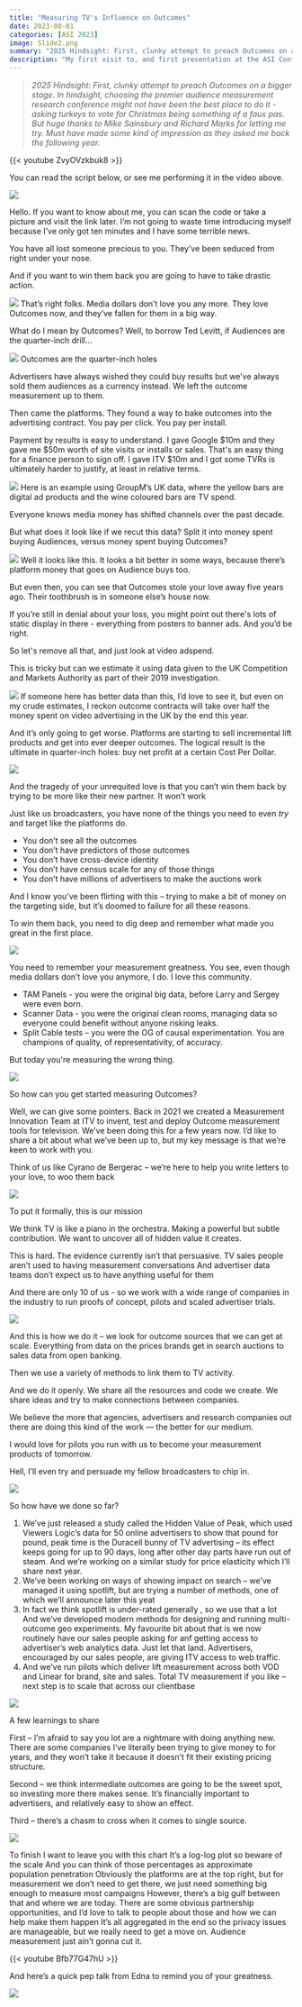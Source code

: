 ```yaml
---
title: "Measuring TV's Influence on Outcomes"
date: 2023-08-01
categories: [ASI 2023]
image: Slide2.png
summary: "2025 Hindsight: First, clunky attempt to preach Outcomes on a bigger stage. In hindsight, choosing the premier audience measurement research conference might not have been the best place to do it - asking turkeys to vote for Christmas being something of a faux pas. But huge thanks to Mike Sainsbury and Richard Marks for letting me try. Must have made some kind of impression as they asked me back the following year."
description: "My first visit to, and first presentation at the ASI Conference, in 2023. "
---
```


> _2025 Hindsight: First, clunky attempt to preach Outcomes on a bigger stage. In hindsight, choosing the premier audience measurement research conference might not have been the best place to do it - asking turkeys to vote for Christmas being something of a faux pas. But huge thanks to Mike Sainsbury and Richard Marks for letting me try. Must have made some kind of impression as they asked me back the following year._


{{< youtube ZvyOVzkbuk8 >}}

You can read the script below, or see me performing it in the video above. 


![](Slide1.png)


Hello. If you want to know about me, you can scan the code or take a picture and visit the link later. I’m not going to waste time introducing myself because I’ve only got ten minutes and I have some terrible news.

You have all lost someone precious to you. They’ve been seduced from right under your nose.

And if you want to win them back you are going to have to take drastic action.


![](Slide2.png)
That’s right folks. Media dollars don’t love you any more. They love Outcomes now, and they’ve fallen for them in a big way. 

What do I mean by Outcomes? Well, to borrow Ted Levitt, if Audiences are the quarter-inch drill…


![](Slide3.png)
Outcomes are the quarter-inch holes

Advertisers have always wished they could buy results but we've always sold them audiences as a currency instead. We left the outcome measurement up to them. 

Then came the platforms. They found a way to bake outcomes into the advertising contract. You pay per click. You pay per install. 

Payment by results is easy to understand.
I gave Google $10m and they gave me $50m worth of site visits or installs or sales. That's an easy thing for a finance person to sign off.
I gave ITV $10m and I got some TVRs is ultimately harder to justify, at least in relative terms.  


![](Slide3a.png)
Here is an example using GroupM’s UK data, where the yellow bars are digital ad products and the wine coloured bars are TV spend.

Everyone knows media money has shifted channels over the past decade. 

But what does it look like if we recut this data? Split it into money spent buying Audiences, versus money spent buying Outcomes?


![](Slide4.png)
Well it looks like this. It looks a bit better in some ways, because there’s platform money that goes on Audience buys too.

But even then, you can see that Outcomes stole your love away five years ago. Their toothbrush is in someone else’s house now.

If you’re still in denial about your loss, you might point out there's lots of static display in there - everything from posters to banner ads. And you’d be right. 

So let's remove all that, and just look at video adspend.

This is tricky but can we estimate it using data given to the UK Competition and Markets Authority as part of their 2019 investigation.


![](Slide5.png)
If someone here has better data than this, I’d love to see it, but even on my crude estimates, I reckon outcome contracts will take over half the money spent on video advertising in the UK by the end this year.

And it’s only going to get worse. Platforms are starting to sell incremental lift products and get into ever deeper outcomes. The logical result is the ultimate in quarter-inch holes: buy net profit at a certain Cost Per Dollar.


![](Slide6.png)

And the tragedy of your unrequited love is that you can’t win them back by trying to be more like their new partner. It won’t work

Just like us broadcasters, you have none of the things you need to even *try* and target like the platforms do.

- You don’t see all the outcomes
- You don’t have predictors of those outcomes
- You don’t have cross-device identity
- You don’t have census scale for any of those things
- You don’t have millions of advertisers to make the auctions work

And I know you’ve been flirting with this – trying to make a bit of money on the targeting side, but it’s doomed to failure for all these reasons.

To win them back, you need to dig deep and remember what made you great in the first place.



![](Slide7.png)

You need to remember your measurement greatness. 
You see, even though media dollars don’t love you anymore, I do. I love this community.
- TAM Panels - you were the original big data, before Larry and Sergey were even born.
- Scanner Data - you were the original clean rooms, managing data so everyone could benefit without anyone risking leaks.
- Split Cable tests – you were the OG of causal experimentation.
You are champions of quality, of representativity, of accuracy. 

But today you're measuring the wrong thing. 


![](Slide8.png)

So how can you get started measuring Outcomes?

Well, we can give some pointers. Back in 2021 we created a Measurement Innovation Team at ITV to invent, test and deploy Outcome measurement tools for television. We’ve been doing this for a few years now. I’d like to share a bit about what we’ve been up to, but my key message is that we’re keen to work with you. 

Think of us like Cyrano de Bergerac – we’re here to help you write letters to your love, to woo them back


![](Slide9.png)

To put it formally, this is our mission

We think TV is like a piano in the orchestra. Making a powerful but subtle contribution. 
We want to uncover all of hidden value it creates.

This is hard. 
The evidence currently isn’t that persuasive.
TV sales people aren’t used to having measurement conversations 
And advertiser data teams don’t expect us to have anything useful for them

And there are only 10 of us - so we work with a wide range of companies in the industry to run proofs of concept, pilots and scaled advertiser trials. 


![](Slide10.png)


And this is how we do it – we look for outcome sources that we can get at scale. Everything from data on the prices brands get in search auctions to sales data from open banking.

Then we use a variety of methods to link them to TV activity.

And we do it openly. We share all the resources and code we create. We share ideas and try to make connections between companies.

We believe the more that agencies, advertisers and research companies out there are doing this kind of the work –– the better for our medium.

I would love for pilots you run with us to become your measurement products of tomorrow. 

Hell, I’ll even try and persuade my fellow broadcasters to chip in. 


![](Slide11.png)

So how have we done so far?

1. We’ve just released a study called the Hidden Value of Peak, which used Viewers Logic’s data for 50 online advertisers to show that pound for pound, peak time is the Duracell bunny of TV advertising – its effect keeps going for up to 90 days, long after other day parts have run out of steam. And we’re working on a similar study for price elasticity which I’ll share next year.
2. We’ve been working on ways of showing impact on search – we’ve managed it using spotlift, but are trying a number of methods, one of which we’ll announce later this yeat
3. In fact we think spotlift is under-rated generally , so we use that a lot
And we’ve developed modern methods for designing and running multi-outcome geo experiments. My favourite bit about that is we now routinely have our sales people asking for anf getting access to advertiser’s web analytics data. Just let that land. Advertisers, encouraged by our sales people, are giving ITV access to web traffic.
4. And we’ve run pilots which deliver lift measurement across both VOD and Linear for brand, site and sales. Total TV measurement if you like – next step is to scale that across our clientbase



![](Slide12.png)

A few learnings to share

First – I’m afraid to say you lot are a nightmare with doing anything new. There are some companies I’ve literally been trying to give money to for years, and they won’t take it because it doesn’t fit their existing pricing structure. 

Second – we think intermediate outcomes are going to be the sweet spot, so investing more there makes sense. It’s financially important to advertisers, and relatively easy to show an effect.

Third – there’s a chasm to cross when it comes to single source. 


![](Slide13.png)

To finish I want to leave you with this chart
It’s a log-log plot so beware of the scale
And you can think of those percentages as approximate population penetration
Obviously the platforms are at the top right, but for measurement we don’t need to get there, we just need something big enough to measure most campaigns
However, there’s a big gulf between that and where we are today. There are some obvious partnership opportunities, and I’d love to talk to people about those and how we can help make them happen
It’s all aggregated in the end so the privacy issues are manageable, but we really need to get a move on. Audience measurement just ain’t gonna cut it. 


{{< youtube Bfb77G47hU  >}}

And here’s a quick pep talk from Edna to remind you of your greatness. 


![](Slide15.png)



